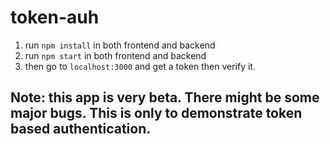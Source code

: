 # token-auh
1. run `npm install` in both frontend and backend
2. run `npm start` in both frontend and backend
3. then go to `localhost:3000` and get a token then verify it.


## Note: this app is very beta. There might be some major bugs. This is only to demonstrate token based authentication.

